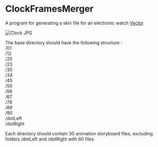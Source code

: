 # ClockFramesMerger
A program for generating a skin file for an electronic watch [Vector](https://retrodevice.ru/Электронные-часы-Вектор-p411690034)

![Clock JPG](https://d2j6dbq0eux0bg.cloudfront.net/images/38223270/2812044741.jpg)

The base directory should have the following structure :\
/01\
/12\
/20\
/23\
/30\
/34\
/45\
/50\
/56\
/67\
/78\
/89\
/90\
/dotLeft\
/dotRight

Each directory should contain 30 animation storyboard files, excluding folders
/dotLeft and /dotRight with 60 files.
